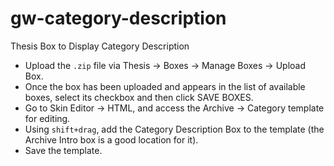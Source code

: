# gw-category-description
Thesis Box to Display Category Description

* Upload the `.zip` file via Thesis → Boxes → Manage Boxes → Upload Box.
* Once the box has been uploaded and appears in the list of available boxes, select its checkbox and then click SAVE BOXES.
* Go to Skin Editor → HTML, and access the Archive → Category template for editing.
* Using `shift+drag`, add the Category Description Box to the template (the Archive Intro box is a good location for it).
* Save the template.
